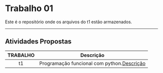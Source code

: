 # Trabalho 01

Este é o repositório onde os arquivos do t1 estão armazenados.
***

## Atividades Propostas

| TRABALHO | Descrição | 
|:---------:| --------- |
|t1|Programação funcional com python.[Descrição](https://github.com/AndreaInfUFSM/elc117-2017a/blob/master/trabalhos/t1/README.md)|
